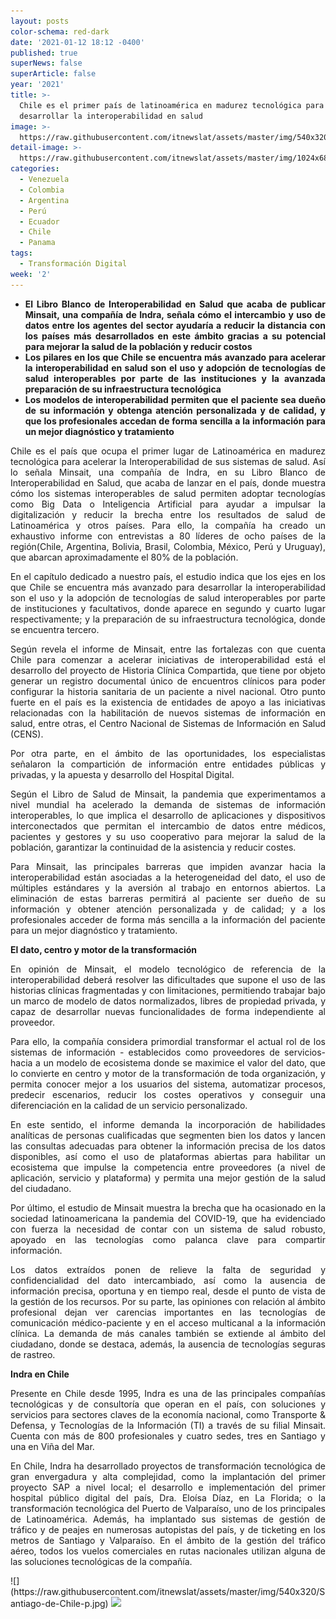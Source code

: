 ```yaml
---
layout: posts
color-schema: red-dark
date: '2021-01-12 18:12 -0400'
published: true
superNews: false
superArticle: false
year: '2021'
title: >-
  Chile es el primer país de latinoamérica en madurez tecnológica para
  desarrollar la interoperabilidad en salud
image: >-
  https://raw.githubusercontent.com/itnewslat/assets/master/img/540x320/Santiago-de-Chile-p.jpg
detail-image: >-
  https://raw.githubusercontent.com/itnewslat/assets/master/img/1024x680/Santiago-de-Chile-g.jpg
categories:
  - Venezuela
  - Colombia
  - Argentina
  - Perú
  - Ecuador
  - Chile
  - Panama
tags:
  - Transformación Digital
week: '2'
---
```

<ul style="text-align: justify;">
	<li><strong>El Libro Blanco de Interoperabilidad en Salud que acaba de publicar Minsait, una compañía de Indra, señala cómo el intercambio y uso de datos entre los agentes del sector ayudaría a reducir la distancia con los países más desarrollados en este ámbito gracias a su potencial para mejorar la salud de la población y reducir costos</strong></li>
	<li><strong>Los pilares en los que Chile se encuentra más avanzado para acelerar la interoperabilidad en salud son el uso y adopción de tecnologías de salud interoperables por parte de las instituciones y la avanzada preparación de su infraestructura tecnológica</strong></li>
	<li><strong>Los modelos de interoperabilidad permiten que el paciente sea dueño de su información y obtenga atención personalizada y de calidad, y que los profesionales accedan de forma sencilla a la información para un mejor diagnóstico y tratamiento </strong></li>
</ul>
<p style="text-align: justify;">Chile es el país que ocupa el primer lugar de Latinoamérica en madurez tecnológica para acelerar la Interoperabilidad de sus sistemas de salud. Así lo señala Minsait, una compañía de Indra, en su Libro Blanco de Interoperabilidad en Salud, que acaba de lanzar en el país, donde muestra cómo los sistemas interoperables de salud permiten adoptar tecnologías como Big Data o Inteligencia Artificial para ayudar a impulsar la digitalización y reducir la brecha entre los resultados de salud de Latinoamérica y otros países. Para ello, la compañía ha creado un exhaustivo informe con entrevistas a 80 líderes de ocho países de la región(Chile, Argentina, Bolivia, Brasil, Colombia, México, Perú y Uruguay), que abarcan aproximadamente el 80% de la población.</p>
<p style="text-align: justify;">En el capítulo dedicado a nuestro país, el estudio indica que los ejes en los que Chile se encuentra más avanzado para desarrollar la interoperabilidad son el uso y la adopción de tecnologías de salud interoperables por parte de instituciones y facultativos, donde aparece en segundo y cuarto lugar respectivamente; y la preparación de su infraestructura tecnológica, donde se encuentra tercero.</p>
<p style="text-align: justify;">Según revela el informe de Minsait, entre las fortalezas con que cuenta Chile para comenzar a acelerar iniciativas de interoperabilidad está el desarrollo del proyecto de Historia Clínica Compartida, que tiene por objeto generar un registro documental único de encuentros clínicos para poder configurar la historia sanitaria de un paciente a nivel nacional. Otro punto fuerte en el país es la existencia de entidades de apoyo a las iniciativas relacionadas con la habilitación de nuevos sistemas de información en salud, entre otras, el Centro Nacional de Sistemas de Información en Salud (CENS).</p>
<p style="text-align: justify;">Por otra parte, en el ámbito de las oportunidades, los especialistas señalaron la compartición de información entre entidades públicas y privadas, y la apuesta y desarrollo del Hospital Digital.</p>
<p style="text-align: justify;">Según el Libro de Salud de Minsait, la pandemia que experimentamos a nivel mundial ha acelerado la demanda de sistemas de información interoperables, lo que implica el desarrollo de aplicaciones y dispositivos interconectados que permitan el intercambio de datos entre médicos, pacientes y gestores y su uso cooperativo para mejorar la salud de la población, garantizar la continuidad de la asistencia y reducir costes.</p>
<p style="text-align: justify;">Para Minsait, las principales barreras que impiden avanzar hacia la interoperabilidad están asociadas a la heterogeneidad del dato, el uso de múltiples estándares y la aversión al trabajo en entornos abiertos. La eliminación de estas barreras permitirá al paciente ser dueño de su información y obtener atención personalizada y de calidad; y a los profesionales acceder de forma más sencilla a la información del paciente para un mejor diagnóstico y tratamiento.</p>
<p style="text-align: justify;"><strong>El dato, centro y motor de la transformación </strong></p>
<p style="text-align: justify;">En opinión de Minsait, el modelo tecnológico de referencia de la interoperabilidad deberá resolver las dificultades que supone el uso de las historias clínicas fragmentadas y con limitaciones, permitiendo trabajar bajo un marco de modelo de datos normalizados, libres de propiedad privada, y capaz de desarrollar nuevas funcionalidades de forma independiente al proveedor.</p>
<p style="text-align: justify;">Para ello, la compañía considera primordial transformar el actual rol de los sistemas de información - establecidos como proveedores de servicios- hacia a un modelo de ecosistema donde se maximice el valor del dato, que lo convierte en centro y motor de la transformación de toda organización, y permita conocer mejor a los usuarios del sistema, automatizar procesos, predecir escenarios, reducir los costes operativos y conseguir una diferenciación en la calidad de un servicio personalizado.</p>
<p style="text-align: justify;">En este sentido, el informe demanda la incorporación de habilidades analíticas de personas cualificadas que segmenten bien los datos y lancen las consultas adecuadas para obtener la información precisa de los datos disponibles, así como el uso de plataformas abiertas para habilitar un ecosistema que impulse la competencia entre proveedores (a nivel de aplicación, servicio y plataforma) y permita una mejor gestión de la salud del ciudadano.</p>
<p style="text-align: justify;">Por último, el estudio de Minsait muestra la brecha que ha ocasionado en la sociedad latinoamericana la pandemia del COVID-19, que ha evidenciado con fuerza la necesidad de contar con un sistema de salud robusto, apoyado en las tecnologías como palanca clave para compartir información.</p>
<p style="text-align: justify;">Los datos extraídos ponen de relieve la falta de seguridad y confidencialidad del dato intercambiado, así como la ausencia de información precisa, oportuna y en tiempo real, desde el punto de vista de la gestión de los recursos. Por su parte, las opiniones con relación al ámbito profesional dejan ver carencias importantes en las tecnologías de comunicación médico-paciente y en el acceso multicanal a la información clínica. La demanda de más canales también se extiende al ámbito del ciudadano, donde se destaca, además, la ausencia de tecnologías seguras de rastreo.</p>
<p style="text-align: justify;"><strong>Indra en Chile</strong></p>
<p style="text-align: justify;">Presente en Chile desde 1995, Indra es una de las principales compañías tecnológicas y de consultoría que operan en el país, con soluciones y servicios para sectores claves de la economía nacional, como Transporte &amp; Defensa, y Tecnologías de la Información (TI) a través de su filial Minsait. Cuenta con más de 800 profesionales y cuatro sedes, tres en Santiago y una en Viña del Mar.</p>
<p style="text-align: justify;">En Chile, Indra ha desarrollado proyectos de transformación tecnológica de gran envergadura y alta complejidad, como la implantación del primer proyecto SAP a nivel local; el desarrollo e implementación del primer hospital público digital del país, Dra. Eloísa Díaz, en La Florida; o la transformación tecnológica del Puerto de Valparaíso, uno de los principales de Latinoamérica. Además, ha implantado sus sistemas de gestión de tráfico y de peajes en numerosas autopistas del país, y de ticketing en los metros de Santiago y Valparaíso. En el ámbito de la gestión del tráfico aéreo, todos los vuelos comerciales en rutas nacionales utilizan alguna de las soluciones tecnológicas de la compañía.</p>
![](https://raw.githubusercontent.com/itnewslat/assets/master/img/540x320/Santiago-de-Chile-p.jpg)

<img src="https://tracker.metricool.com/c3po.jpg?hash=56f88a41e39ab42c063cc51676587a04"/>